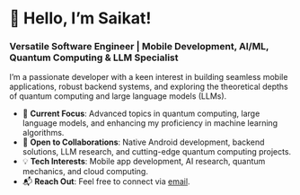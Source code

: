 # 👋 Hello, I’m Saikat!

### Versatile Software Engineer | Mobile Development, AI/ML, Quantum Computing & LLM Specialist

I’m a passionate developer with a keen interest in building seamless mobile applications, robust backend systems, and exploring the theoretical depths of quantum computing and large language models (LLMs).

- 🔭 **Current Focus**: Advanced topics in quantum computing, large language models, and enhancing my proficiency in machine learning algorithms.
- 🤝 **Open to Collaborations**: Native Android development, backend solutions, LLM research, and cutting-edge quantum computing projects.
- 💡 **Tech Interests**: Mobile app development, AI research, quantum mechanics, and cloud computing.
- 📬 **Reach Out**: Feel free to connect via [email](mailto:s8856010@gmail.com).
